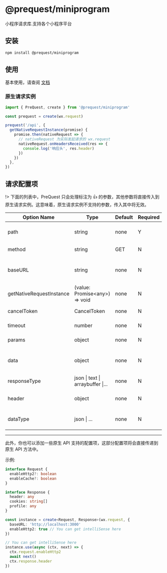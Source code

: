# @prequest/miniprogram

小程序请求库.支持各个小程序平台

## 安装

```bash
npm install @prequest/miniprogram
```

## 使用

基本使用，请查阅 [文档](/usage?id=%e5%bc%80%e7%ae%b1%e5%8d%b3%e7%94%a8)

### 原生请求实例

```ts
import { PreQuest, create } from '@prequest/miniprogram'

const prequest = create(wx.request)

prequest('/api', {
  getNativeRequestInstance(promise) {
    promise.then(nativeRequest => {
      // nativeRequest 为实际发起请求的 wx.request
      nativeRequest.onHeadersReceived(res => {
        console.log('响应头', res.header)
      })
    })
  },
})
```

## 请求配置项

!> 下面的列表中，PreQuest 只会处理标注为 👍 的参数，其他参数将直接传入到原生请求实例。这意味着，原生请求实例不支持的参数，传入其中将无效。

| Option Name              | Type                              | Default | Required | Handle | Meaning                                 |
| ------------------------ | --------------------------------- | ------- | -------- | ------ | --------------------------------------- |
| path                     | string                            | none    | Y        | 👍     | server interface path                   |
| method                   | string                            | GET     | N        | 👎     | request method                          |
| baseURL                  | string                            | none    | N        | 👍     | base server interface address           |
| getNativeRequestInstance | (value: Promise\<any\>) => void   | none    | N        | 👍     | get native request instance             |
| cancelToken              | CancelToken                       | none    | N        | 👍     | cancel a request                        |
| timeout                  | number                            | none    | N        | 👎     | request timeout                         |
| params                   | object                            | none    | N        | 👍     | url parameters                          |
| data                     | object                            | none    | N        | 👎     | the data to be sent as the request body |
| responseType             | json \| text \| arraybuffer \|... | none    | N        | 👎     | response data type                      |
| header                   | object                            | none    | N        | 👎     | set the request header                  |
| dataType                 | json \| ...                       | none    | N        | 👎     | returned data format                    |

---

此外，你也可以添加一些原生 API 支持的配置项，这部分配置项将会直接传递到原生 API 方法中。

示例:

```ts
interface Request {
  enableHttp2?: boolean
  enableCache?: boolean
}

interface Response {
  header: any
  cookies: string[]
  profile: any
}

const instance = create<Request, Response>(wx.request, {
  baseURL: 'http://localhost:3000'
  enableHttp2: true // You can get intelliSense here
})

// You can get intelliSense here
instance.use(async (ctx, next) => {
  ctx.request.enableHttp2
  await next()
  ctx.response.header
})
```
